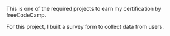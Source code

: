 This is one of the required projects to earn my certification by freeCodeCamp.

For this project, I built a survey form to collect data from users.

